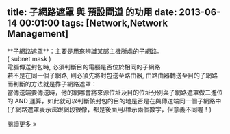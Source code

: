 title: 子網路遮罩 與 預設閘道 的功用
date: 2013-06-14 00:01:00
tags: [Network,Network Management]
---

<div class="MsoNormal">**<span style="font-family: &quot;新細明體&quot;,&quot;serif&quot;; mso-ascii-font-family: Calibri; mso-hansi-font-family: Calibri;">子網路遮罩</span>**<span style="font-family: &quot;新細明體&quot;,&quot;serif&quot;; mso-ascii-font-family: Calibri; mso-hansi-font-family: Calibri;">：</span><span style="font-family: 新細明體, serif;">主要是用來辨識某部主機所處的子網路。</span></div>

<div class="MsoNormal"><span style="font-family: inherit;">( subnet mask )</span></div>

<div class="MsoNormal"><span style="font-family: &quot;新細明體&quot;,&quot;serif&quot;; mso-ascii-font-family: Calibri; mso-hansi-font-family: Calibri;">  
</span></div>

<div class="MsoNormal"><span style="font-family: &quot;新細明體&quot;,&quot;serif&quot;; mso-ascii-font-family: Calibri; mso-hansi-font-family: Calibri;">電腦傳送封包時</span><span lang="EN-US">,</span> <span style="font-family: &quot;新細明體&quot;,&quot;serif&quot;; mso-ascii-font-family: Calibri; mso-hansi-font-family: Calibri;">必須判斷目的電腦是否位於相同的子網路</span><span lang="EN-US"></span></div>

<div class="MsoNormal"><span style="font-family: &quot;新細明體&quot;,&quot;serif&quot;; mso-ascii-font-family: Calibri; mso-hansi-font-family: Calibri;">若不是在同一個子網路</span><span lang="EN-US">,</span> <span style="font-family: &quot;新細明體&quot;,&quot;serif&quot;; mso-ascii-font-family: Calibri; mso-hansi-font-family: Calibri;">則必須先將封包送至路由器</span><span lang="EN-US">,</span> <span style="font-family: &quot;新細明體&quot;,&quot;serif&quot;; mso-ascii-font-family: Calibri; mso-hansi-font-family: Calibri;">由路由器轉送至目的子網路</span></div>

<div class="MsoNormal"><span style="font-family: &quot;新細明體&quot;,&quot;serif&quot;; mso-ascii-font-family: Calibri; mso-hansi-font-family: Calibri;">  
</span></div>

<div class="MsoNormal"><span style="font-family: &quot;新細明體&quot;,&quot;serif&quot;; mso-ascii-font-family: Calibri; mso-hansi-font-family: Calibri;">而判斷的方法就是靠子網路遮罩：</span><span lang="EN-US"></span></div>

<div class="MsoNormal"><span style="font-family: &quot;新細明體&quot;,&quot;serif&quot;; mso-ascii-font-family: Calibri; mso-hansi-font-family: Calibri;">當傳送端要傳送時，</span><span style="font-family: 新細明體, serif;">他的網哪會將來源位址及目的位址分別與子網路遮罩做二進位的</span> <span lang="EN-US">AND</span> <span style="font-family: 新細明體, serif;">運算，</span><span style="font-family: 新細明體, serif;">如此就可以判斷該封包的目的地是否是在與傳送端同一個子網路中</span></div>

<div class="MsoNormal"><span style="font-family: 新細明體, serif;">  
</span></div>

<div class="MsoNormal"><span lang="EN-US">(</span><span style="font-family: &quot;新細明體&quot;,&quot;serif&quot;; mso-ascii-font-family: Calibri; mso-hansi-font-family: Calibri;">子網路遮罩表示法跟網段很像，都是後面用</span><span lang="EN-US">/</span><span style="font-family: &quot;新細明體&quot;,&quot;serif&quot;; mso-ascii-font-family: Calibri; mso-hansi-font-family: Calibri;">標示兩個數字，但意義不同喔</span><span lang="EN-US">！)</span></div>

<div class="MsoNormal"><span lang="EN-US"></span></div>

[閱讀更多 »](http://veckcode.blogspot.com/2013/06/blog-post.html#more)